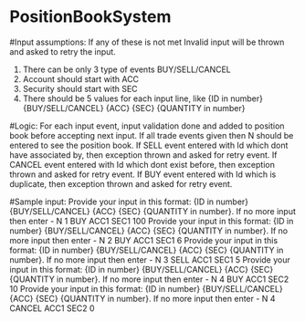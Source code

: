 # PositionBookSystem

#Input assumptions:
If any of these is not met Invalid input will be thrown and asked to retry the input.

1) There can be only 3 type of events BUY/SELL/CANCEL
2) Account should start with ACC
3) Security should start with SEC
4) There should be 5 values for each input line, like {ID in number} {BUY/SELL/CANCEL} {ACC} {SEC} {QUANTITY in number}

#Logic:
For each input event, input validation done and added to position book before accepting next input.
If all trade events given then N should be entered to see the position book.
If SELL event entered with Id which dont have associated by, then exception thrown and asked for retry event.
If CANCEL event entered with Id which dont exist before, then exception thrown and asked for retry event.
If BUY event entered with Id which is duplicate, then exception thrown and asked for retry event.

#Sample input:
Provide your input in this format: {ID in number} {BUY/SELL/CANCEL} {ACC} {SEC} {QUANTITY in number}. 
 If no more input then enter - N
1 BUY ACC1 SEC1 100
Provide your input in this format: {ID in number} {BUY/SELL/CANCEL} {ACC} {SEC} {QUANTITY in number}. 
 If no more input then enter - N
2 BUY ACC1 SEC1 6
Provide your input in this format: {ID in number} {BUY/SELL/CANCEL} {ACC} {SEC} {QUANTITY in number}. 
 If no more input then enter - N
3 SELL ACC1 SEC1 5
Provide your input in this format: {ID in number} {BUY/SELL/CANCEL} {ACC} {SEC} {QUANTITY in number}. 
 If no more input then enter - N
4 BUY ACC1 SEC2 10
Provide your input in this format: {ID in number} {BUY/SELL/CANCEL} {ACC} {SEC} {QUANTITY in number}. 
 If no more input then enter - N
4 CANCEL ACC1 SEC2 0

